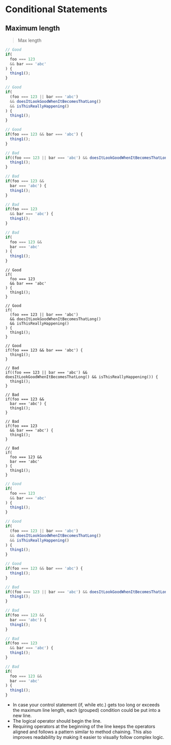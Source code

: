 # Conditional Statements

## Maximum length

> Max length

```javascript
// Good
if(
  foo === 123
  && bar === 'abc'
) {
  thing1();
}

// Good
if(
  (foo === 123 || bar === 'abc')
  && doesItLookGoodWhenItBecomesThatLong()
  && isThisReallyHappening()
) {
  thing1();
}

// Good
if(foo === 123 && bar === 'abc') {
  thing1();
}

// Bad
if((foo === 123 || bar === 'abc') && doesItLookGoodWhenItBecomesThatLong() && isThisReallyHappening()) {
  thing1();
}

// Bad
if(foo === 123 &&
  bar === 'abc') {
  thing1();
}

// Bad
if(foo === 123
  && bar === 'abc') {
  thing1();
}

// Bad
if(
  foo === 123 &&
  bar === 'abc'
) {
  thing1();
}
```

```javascript--flow
// Good
if(
  foo === 123
  && bar === 'abc'
) {
  thing1();
}

// Good
if(
  (foo === 123 || bar === 'abc')
  && doesItLookGoodWhenItBecomesThatLong()
  && isThisReallyHappening()
) {
  thing1();
}

// Good
if(foo === 123 && bar === 'abc') {
  thing1();
}

// Bad
if((foo === 123 || bar === 'abc') && doesItLookGoodWhenItBecomesThatLong() && isThisReallyHappening()) {
  thing1();
}

// Bad
if(foo === 123 &&
  bar === 'abc') {
  thing1();
}

// Bad
if(foo === 123
  && bar === 'abc') {
  thing1();
}

// Bad
if(
  foo === 123 &&
  bar === 'abc'
) {
  thing1();
}
```

```typescript
// Good
if(
  foo === 123
  && bar === 'abc'
) {
  thing1();
}

// Good
if(
  (foo === 123 || bar === 'abc')
  && doesItLookGoodWhenItBecomesThatLong()
  && isThisReallyHappening()
) {
  thing1();
}

// Good
if(foo === 123 && bar === 'abc') {
  thing1();
}

// Bad
if((foo === 123 || bar === 'abc') && doesItLookGoodWhenItBecomesThatLong() && isThisReallyHappening()) {
  thing1();
}

// Bad
if(foo === 123 &&
  bar === 'abc') {
  thing1();
}

// Bad
if(foo === 123
  && bar === 'abc') {
  thing1();
}

// Bad
if(
  foo === 123 &&
  bar === 'abc'
) {
  thing1();
}
```

* In case your control statement (if, while etc.) gets too long or exceeds the maximum line length, each (grouped) condition could be put into a new line.
* The logical operator should begin the line.
* Requiring operators at the beginning of the line keeps the operators aligned and follows a pattern similar to method chaining. This also improves readability by making it easier to visually follow complex logic.
